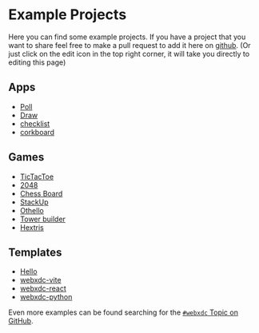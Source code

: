 # Example Projects

Here you can find some example projects. If you have a project that you want to share feel free to make a pull request to add it here on [github](https://github.com/deltachat/webxdc_docs). (Or just click on the edit icon in the top right corner, it will take you directly to editing this page)

## Apps

- [Poll](https://github.com/r10s/webxdc-poll)
- [Draw](https://github.com/adbenitez/draw.xdc)
- [checklist](https://github.com/webxdc/webxdc-checklist)
- [corkboard](https://github.com/webxdc/webxdc-corkboard)

## Games

- [TicTacToe](https://github.com/Simon-Laux/tictactoe.xdc)
- [2048](https://github.com/adbenitez/2048.xdc)
- [Chess Board](https://github.com/adbenitez/ChessBoard.xdc)
- [StackUp](https://github.com/adbenitez/StackUp.xdc)
- [Othello](https://github.com/adbenitez/Othello.xdc)
- [Tower builder](https://github.com/webxdc/tower-builder)
- [Hextris](https://github.com/webxdc/hextris)

## Templates
- [Hello](https://github.com/webxdc/hello)
- [webxdc-vite](https://github.com/webxdc/webxdc-vite)
- [webxdc-react](https://github.com/webxdc/webxdc-react)
- [webxdc-python](https://github.com/webxdc/webxdc-python)

Even more examples can be found searching for the [`#webxdc` Topic on GitHub](https://github.com/topics/webxdc).